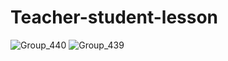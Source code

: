 # Teacher-student-lesson

![Group_440](https://user-images.githubusercontent.com/53786637/212399606-0a4accb4-f5bb-4ddb-a365-7f81e9eed718.png)
![Group_439](https://user-images.githubusercontent.com/53786637/212399612-573fd2e7-72f9-4d4f-9fbd-e5f6638faab5.png)
